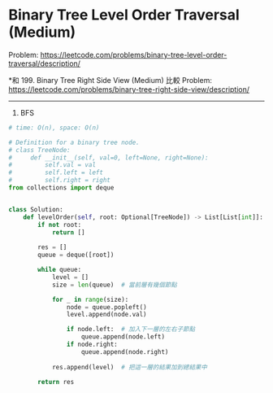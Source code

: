 Binary Tree Level Order Traversal (Medium)
===

Problem: https://leetcode.com/problems/binary-tree-level-order-traversal/description/

*和 199. Binary Tree Right Side View (Medium) 比較 
Problem: https://leetcode.com/problems/binary-tree-right-side-view/description/   

---

1. BFS
```python
# time: O(n), space: O(n)

# Definition for a binary tree node.
# class TreeNode:
#     def __init__(self, val=0, left=None, right=None):
#         self.val = val
#         self.left = left
#         self.right = right
from collections import deque


class Solution:
    def levelOrder(self, root: Optional[TreeNode]) -> List[List[int]]:
        if not root:
            return []
        
        res = []
        queue = deque([root])

        while queue:
            level = []
            size = len(queue)  # 當前層有幾個節點

            for _ in range(size):
                node = queue.popleft()
                level.append(node.val)

                if node.left:  # 加入下一層的左右子節點
                    queue.append(node.left)
                if node.right:
                    queue.append(node.right)
            
            res.append(level)  # 把這一層的結果加到總結果中
        
        return res
```        
        
